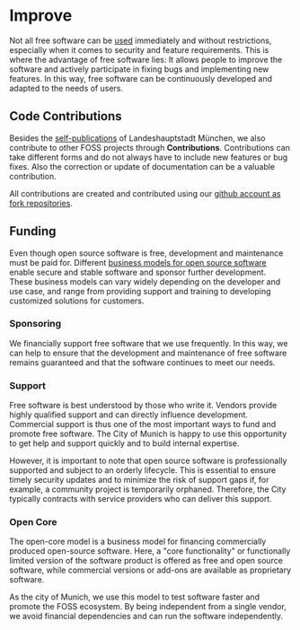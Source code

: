 
<script setup>
import TagTile from ".vitepress/components/TagTile.vue";
</script>

# Improve

Not all free software can be [used](./use) immediately and without restrictions, especially when it comes to security and feature requirements.
This is where the advantage of free software lies:
It allows people to improve the software and actively participate in fixing bugs and implementing new features.
In this way, free software can be continuously developed and adapted to the needs of users.

## Code Contributions

Besides the [self-publications](./publish) of Landeshauptstadt München, we also contribute to other FOSS projects through __Contributions__.
Contributions can take different forms and do not always have to include new features or bug fixes.
Also the correction or update of documentation can be a valuable contribution.

All contributions are created and contributed using our [github account as fork repositories](https://github.com/orgs/it-at-m/repositories?type=fork).

## Funding

Even though open source software is free, development and maintenance must be paid for.
Different [business models for open source software](https://en.wikipedia.org/wiki/Business_models_for_open-source_software) enable secure and stable software and sponsor further development.  
These business models can vary widely depending on the developer and use case, and range from providing support and training to developing customized solutions for customers.


### Sponsoring

We financially support free software that we use frequently.
In this way, we can help to ensure that the development and maintenance of free software remains guaranteed and that the software continues to meet our needs.

<TagTile :available-tags="['sponsor']" />

### Support

Free software is best understood by those who write it.
Vendors provide highly qualified support and can directly influence development.
Commercial support is thus one of the most important ways to fund and promote free software.
The City of Munich is happy to use this opportunity to get help and support quickly and to build internal expertise.

However, it is important to note that open source software is professionally supported and subject to an orderly lifecycle.
This is essential to ensure timely security updates and to minimize the risk of support gaps if, for example, a community project is temporarily orphaned.
Therefore, the City typically contracts with service providers who can deliver this support.

<TagTile :available-tags="['support']" />

### Open Core

The open-core model is a business model for financing commercially produced open-source software.
Here, a "core functionality" or functionally limited version of the software product is offered as free and open source software, while commercial versions or add-ons are available as proprietary software.

As the city of Munich, we use this model to test software faster and promote the FOSS ecosystem.
By being independent from a single vendor, we avoid financial dependencies and can run the software independently.

<TagTile :available-tags="['opencore']" />
